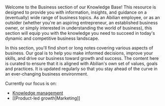 Welcome to the Business section of our Knowledge Base! This resource is designed to provide you with information, insights, and guidance on a (eventually) wide range of business topics. As an Abilian employee, or as an outsider (whether you're an aspiring entrepreneur, an established business owner, or simply interested in understanding the world of business), this section will equip you with the knowledge you need to succeed in today's dynamic and competitive business landscape.

In this section, you'll find short or long notes covering various aspects of business. Our goal is to help you make informed decisions, improve your skills, and drive our business toward growth and success. The content here is curated to ensure that it is aligned with Abilian's own set of values, goals and practices. It is updated regularly so that you stay ahead of the curve in an ever-changing business environment.

Currently our focus is on:

- [Knowledge management](/Business/Knowledge%20Management/Is%20knowledge%20management%20dead%20%28or%20dying%29%3F/)
- [[Product-led growth|Marketing]]